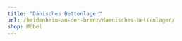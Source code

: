 ```yaml
---
title: "Dänisches Bettenlager"
url: /heidenheim-an-der-brenz/daenisches-bettenlager/
shop: Möbel
---
```

